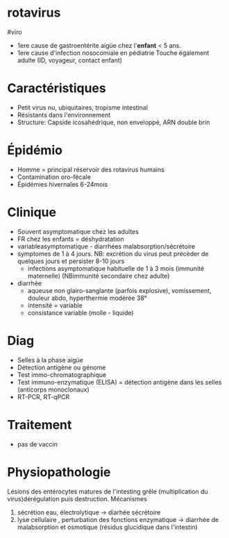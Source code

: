 # rotavirus
#viro 


- 1ere cause de gastroentérite aigüe chez l'**enfant** < 5 ans. 
- 1ere cause d'infection nosocomiale en pédiatrie
  Touche également adulte (ID, voyageur, contact enfant) 


# Caractéristiques


- Petit virus nu, ubiquitaires, tropisme intestinal 
- Résistants dans l'environnement 
- Structure: Capside icosahédrique, non enveloppé, ARN double brin 


# Épidémio


- Homme = principal réservoir des rotavirus humains 
- Contamination oro-fécale 
- Épidémies hivernales 6-24mois 


# Clinique


- Souvent asymptomatique chez les adultes 
- FR chez les enfants = déshydratation 
- variableasymptomatique - diarrhées malabsorption/sécrétoire 
- symptomes de 1 à 4 jours. NB: excrétion du virus peut précèder de quelques jours et persister 8-10 jours 
    - infections asymptomatique habituelle de 1 à 3 mois (immunité maternelle) (NBimmunité secondaire chez adulte) 
- diarrhée 
    - aqueuse non glairo-sanglante (parfois explosive), vomissement, douleur abdo, hyperthermie modérée 38° 
    - intensité = variable 
    - consistance variable (molle - liquide) 


# Diag


- Selles à la phase aigüe 
- Détection antigène ou génome 
- Test immo-chromatographique 
- Test immuno-enzymatique (ELISA) = détection antigène dans les selles (anticorps monoclonaux) 
- RT-PCR, RT-qPCR 


# Traitement

- pas de vaccin 

# Physiopathologie


Lésions des entérocytes matures de l'intesting grêle (multiplication du virus)dérégulation puis destruction. 
Mécanismes
1. sécrétion eau, électrolytique -> diarhée sécrétoire 
2. lyse cellulaire , perturbation des fonctions enzymatique -> diarrhée de malabsorption et osmotique (résidus glucidique dans l'intestin) 
